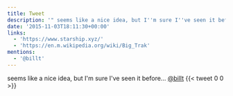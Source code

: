 ```yaml
---
title: Tweet
description: '" seems like a nice idea, but I''m sure I''ve seen it before...  @billt"'
date: '2015-11-03T18:11:30+00:00'
links:
  - 'https://www.starship.xyz/'
  - 'https://en.m.wikipedia.org/wiki/Big_Trak'
mentions:
  - '@billt'
---
```

 seems like a nice idea, but I'm sure I've seen it before...  [@billt](https://twitter.com/@billt)
      {{< tweet 0 0 >}}
    
